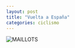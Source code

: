 ```yaml
---
layout: post
title: "Vuelta a España"
categories: ciclismo
---
```


![MAILLOTS](https://danieledufis.github.io/images_text/ciclismo_vuelta_maillots.jpeg)
